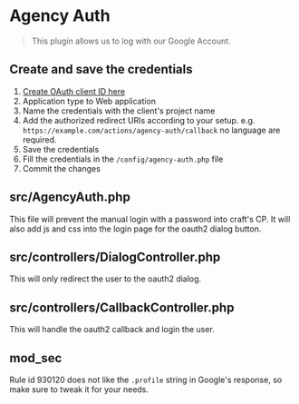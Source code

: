 # Agency Auth

> This plugin allows us to log with our Google Account.

## Create and save the credentials
1. [Create OAuth client ID here](https://console.cloud.google.com/apis/credentials/oauthclient)
2. Application type to Web application
3. Name the credentials with the client's project name
4. Add the authorized redirect URIs according to your setup. e.g. `https://example.com/actions/agency-auth/callback` no language are required.
5. Save the credentials
6. Fill the credentials in the `/config/agency-auth.php` file
7. Commit the changes

## src/AgencyAuth.php
This file will prevent the manual login with a password into craft's CP. It will also add js and css into the login page for the oauth2 dialog button.

## src/controllers/DialogController.php
This will only redirect the user to the oauth2 dialog.

## src/controllers/CallbackController.php
This will handle the oauth2 callback and login the user.

## mod_sec
Rule id 930120 does not like the `.profile` string in Google's response, so make sure
to tweak it for your needs.
